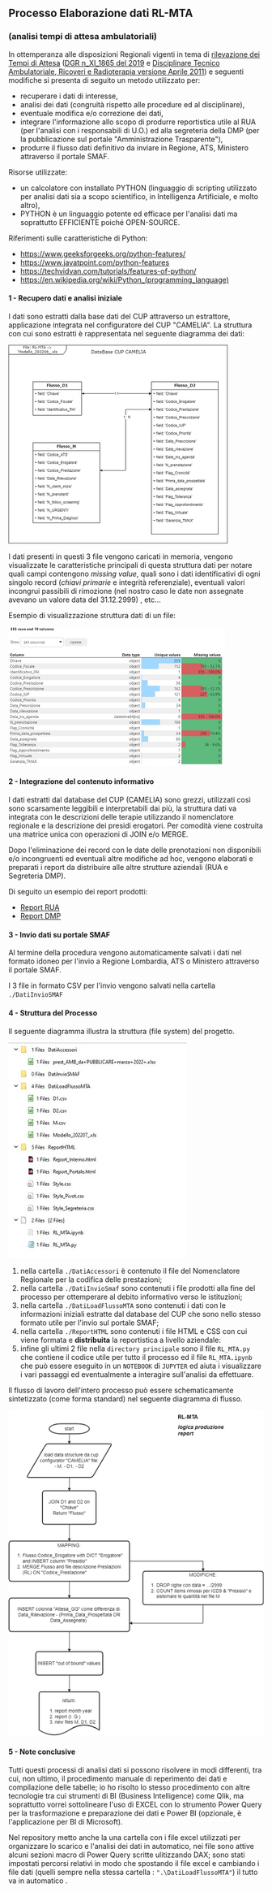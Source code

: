 ## Processo Elaborazione dati RL-MTA

### (analisi tempi di attesa ambulatoriali)



In ottemperanza alle disposizioni Regionali vigenti in tema di <u>rilevazione dei Tempi di Attesa</u> ([DGR n_XI_1865 del 2019](./Doc/DGR%20n_XI_1865%20del%202019%20tempi%20d'attesa.pdf) e [Disciplinare Tecnico Ambulatoriale, Ricoveri e Radioterapia versione Aprile 2011](./Doc/RL-MTA_DisciplinareTecnicoAnno_2011.pdf)) e seguenti modifiche si presenta di seguito un metodo utilizzato per:

- recuperare i dati di interesse,
- analisi dei dati (congruità rispetto alle procedure ed al disciplinare),
- eventuale modifica e/o correzione dei dati,
- integrare l'informazione allo scopo di produrre reportistica utile al RUA (per l'analisi con i responsabili di U.O.) ed alla segreteria della DMP (per la pubblicazione sul portale "Amministrazione Trasparente"),
- produrre il flusso dati definitivo da inviare in Regione, ATS, Ministero attraverso il portale SMAF.

Risorse utilizzate:

- un calcolatore con installato PYTHON (linguaggio di scripting utilizzato per analisi dati sia a scopo scientifico, in Intelligenza Artificiale, e molto altro),
- PYTHON è un linguaggio potente ed efficace per l'analisi dati ma soprattutto EFFICIENTE poiché OPEN-SOURCE.

Riferimenti sulle caratteristiche di Python: 

- https://www.geeksforgeeks.org/python-features/
- https://www.javatpoint.com/python-features
- https://techvidvan.com/tutorials/features-of-python/
- https://en.wikipedia.org/wiki/Python_(programming_language)



#### 1 - Recupero dati e analisi iniziale

I dati sono estratti dalla base dati del CUP attraverso un estrattore, applicazione integrata nel configuratore del CUP "CAMELIA". La struttura con cui sono estratti è rappresentata nel seguente diagramma dei dati:

![](./img/RL_MTA.drawio.png)

I dati presenti in questi 3 file vengono caricati in memoria, vengono visualizzate le caratteristiche principali di questa struttura dati per notare quali campi contengono *missing value*, quali sono i dati identificativi di ogni singolo record (*chiavi primarie* e integrità referenziale), eventuali valori incongrui passibili di rimozione (nel nostro caso le date non assegnate avevano un valore data del 31.12.2999) , etc...

Esempio di visualizzazione struttura dati di un file:

![DataTypeExample](./img/DataTypeExample.jpg)



#### 2 - Integrazione del contenuto informativo

 I dati estratti dal database del CUP (CAMELIA) sono grezzi, utilizzati così sono scarsamente leggibili e interpretabili dai più, la struttura dati va integrata  con le descrizioni delle terapie utilizzando il nomenclatore regionale e la descrizione dei presidi erogatori. Per comodità viene costruita una matrice unica con operazioni di JOIN e/o MERGE.

Dopo l'eliminazione dei record con le date delle prenotazioni non disponibili e/o incongruenti ed eventuali altre modifiche ad hoc, vengono elaborati e preparati i report da distribuire alle altre strutture aziendali (RUA e Segreteria DMP).

Di seguito un esempio dei report prodotti:

- [Report RUA](./ReportHTML/Report_Interno.html) 
- [Report DMP](./ReportHTML/Report_Portale.html) 



#### 3 - Invio dati su portale SMAF

Al termine della procedura vengono automaticamente salvati i dati nel formato idoneo per l'invio a Regione Lombardia, ATS o Ministero attraverso il portale SMAF. 

I 3 file in formato CSV per l'invio vengono salvati nella cartella `./DatiInvioSMAF`



#### 4 - Struttura del Processo

Il seguente diagramma illustra la struttura (file system) del progetto.

![StrutturaFileSystemProj](./img/StrutturaFileSystemProj.jpg)

1. nella cartella `./DatiAccessori` è contenuto il file del Nomenclatore Regionale per la codifica delle prestazioni;
2. nella cartella `./DatiInvioSmaf` sono contenuti i file prodotti alla fine del processo per ottemperare al debito informativo verso le istituzioni;
3. nella cartella `./DatiLoadFlussoMTA` sono contenuti i dati con le informazioni iniziali estratte dal database del CUP che sono nello stesso formato utile per l'invio sul portale SMAF;
4. nella cartella `./ReportHTML` sono contenuti i file HTML e CSS con cui viene formata e **distribuita** la reportistica  a livello aziendale:
5. infine gli ultimi 2 file nella `directory principale` sono il file `RL_MTA.py` che contiene il codice utile per tutto il processo ed il file `RL_MTA.ipynb` che può essere eseguito in un `NOTEBOOK` di `JUPYTER` ed aiuta i visualizzare i vari passaggi ed eventualmente  a interagire sull'analisi da effettuare.

Il flusso di lavoro dell'intero processo può essere schematicamente sintetizzato (come forma standard) nel seguente diagramma di flusso.

![Flow2_RL-MTA.drawio](./img/Flow2_RL-MTA.drawio.png)



#### 5 - Note conclusive

Tutti questi processi di analisi dati si possono risolvere in modi differenti, tra cui, non ultimo, il procedimento manuale di reperimento dei dati e compilazione delle tabelle; io ho risolto lo stesso procedimento con altre tecnologie tra cui strumenti di BI (Business Intelligence) come Qlik, ma soprattutto vorrei sottolineare l'uso di EXCEL con lo strumento Power Query per la trasformazione e preparazione dei dati e Power BI (opzionale, è l'applicazione per BI di Microsoft).

Nel repository metto anche la una cartella con i file excel utilizzati per organizzare lo scarico e l'analisi dei dati in automatico, nei file sono attive alcuni sezioni macro di Power Query scritte ulitizzando DAX; sono stati impostati percorsi relativi in modo che spostando il file excel e cambiando i file dati (quelli sempre nella stessa cartella : `".\DatiLoadFlussoMTA"`) il tutto va in automatico .